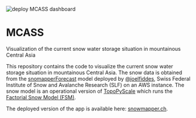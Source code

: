 ![deploy MCASS dashboard](https://github.com/hydrosolutions/MCASS/actions/workflows/docker.yml/badge.svg)

# MCASS
Visualization of the current snow water storage situation in mountainous Central Asia

This repository contains the code to visualize the current snow water storage situation in mountainous Central Asia. The snow data is obtained from the [snomapperForecast](https://github.com/joelfiddes/snowmapperForecast) model deployed by [@joelfiddes](https://github.com/joelfiddes/), Swiss Federal Institute of Snow and Avalanche Research (SLF) on an AWS instance. The snow model is an operational version of [TopoPyScale](https://github.com/ArcticSnow/TopoPyScale) which runs the [Factorial Snow Model (FSM)](https://github.com/RichardEssery/FSM).

The deployed version of the app is available here: [snowmapper.ch](https://snowmapper.ch).





